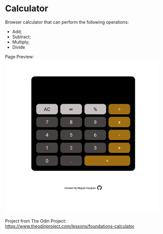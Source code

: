 # Calculator

Browser calculator that can perform the following operations:  
- Add;
- Subtract;
- Multiply;
- Divide

Page Preview:  
![Alt text](./images/page-preview.png "Page Preview")

Project from The Odin Project:  
https://www.theodinproject.com/lessons/foundations-calculator